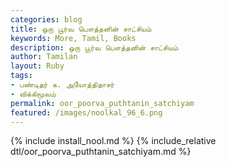 ```yaml
---  
categories: blog  
title: ஒரு பூர்வ பௌத்தனின் சாட்சியம்
keywords: More, Tamil, Books  
description: ஒரு பூர்வ பௌத்தனின் சாட்சியம்
author: Tamilan  
layout: Ruby  
tags:     
- பண்டிதர் க. அயோத்திதாசர்
- விக்கிமூலம்
permalink: oor_poorva_puthtanin_satchiyam  
featured: /images/noolkal_96_6.png  
---  
```

{% include install_nool.md %} 
{% include_relative dtl/oor_poorva_puthtanin_satchiyam.md %} 
